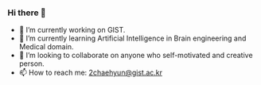 ### Hi there 👋

- 🔭 I’m currently working on GIST.
- 🌱 I’m currently learning Artificial Intelligence in Brain engineering and Medical domain.
- 👯 I’m looking to collaborate on anyone who self-motivated and creative person.
- 📫 How to reach me: 2chaehyun@gist.ac.kr
  
<!--
**Chaehyunee/Chaehyunee** is a ✨ _special_ ✨ repository because its `README.md` (this file) appears on your GitHub profile.

Here are some ideas to get you started:

- 🔭 I’m currently working on ...
- 🌱 I’m currently learning ...
- 👯 I’m looking to collaborate on ...
- 🤔 I’m looking for help with ...
- 💬 Ask me about ...
- 📫 How to reach me: ...
- 😄 Pronouns: ...
- ⚡ Fun fact: ...
-->
